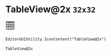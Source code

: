 # TableView@2x `32x32`
<img src="/img/TableView@2x.png" width=32 height=32>

``` CSharp
EditorGUIUtility.IconContent("TableView@2x")
```
```
TableView@2x
```
